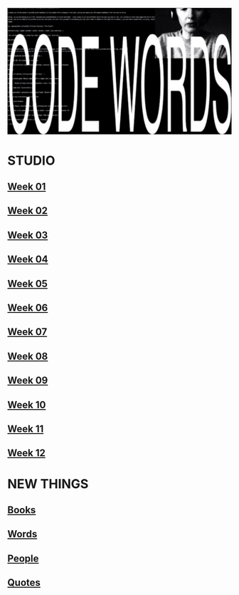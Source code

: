 ![](CODEWORDS.jpg)

# STUDIO
## [Week 01](https://hamishpayne.github.io/CODE-WORDS/Classroom/Week-01/)
## [Week 02](https://hamishpayne.github.io/CODE-WORDS/Classroom/Week-02/)
## [Week 03](https://hamishpayne.github.io/CODE-WORDS/Classroom/Week-03/)
## [Week 04](https://hamishpayne.github.io/CODE-WORDS/Classroom/Week-04/)
## [Week 05](https://hamishpayne.github.io/CODE-WORDS/Classroom/Week-05/)
## [Week 06](https://hamishpayne.github.io/CODE-WORDS/Classroom/Week-06/)
## [Week 07](https://hamishpayne.github.io/CODE-WORDS/Classroom/Week-07/)
## [Week 08](https://hamishpayne.github.io/CODE-WORDS/Classroom/Week-08/)
## [Week 09](https://hamishpayne.github.io/CODE-WORDS/Classroom/Week-09/)
## [Week 10](https://hamishpayne.github.io/CODE-WORDS/Classroom/Week-10/)
## [Week 11](https://hamishpayne.github.io/CODE-WORDS/Classroom/Week-11/)
## [Week 12](https://hamishpayne.github.io/CODE-WORDS/Classroom/Week-12/)

# NEW THINGS
## [Books](https://hamishpayne.github.io/CODE-WORDS/References/Books/)
## [Words](https://hamishpayne.github.io/CODE-WORDS/References/Words/)
## [People](https://hamishpayne.github.io/CODE-WORDS/References/People/)
## [Quotes](https://hamishpayne.github.io/CODE-WORDS/References/Quotes/)
